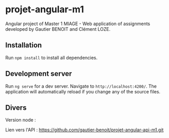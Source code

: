 # projet-angular-m1

Angular project of Master 1 MIAGE - Web application of assignments developed by Gautier BENOIT and Clément LOZE.

## Installation

Run `npm install` to install all dependencies.

## Development server

Run `ng serve` for a dev server. Navigate to `http://localhost:4200/`. The application will automatically reload if you change any of the source files.

## Divers

Version node : 

Lien vers l'API : https://github.com/gautier-benoit/projet-angular-api-m1.git
